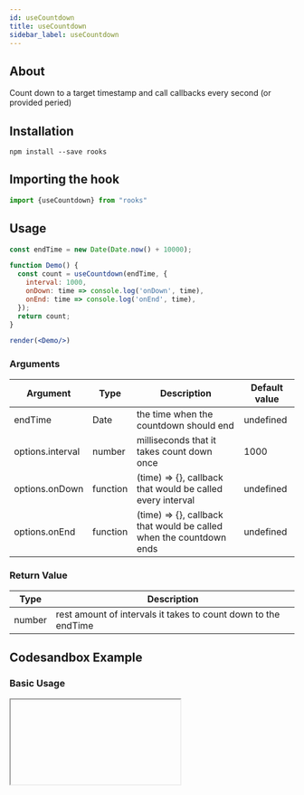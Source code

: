 ```yaml
---
id: useCountdown
title: useCountdown
sidebar_label: useCountdown
---
```


    

## About

Count down to a target timestamp and call callbacks every second (or provided peried)

## Installation

    npm install --save rooks

## Importing the hook

```javascript
import {useCountdown} from "rooks"
```

## Usage

```jsx
const endTime = new Date(Date.now() + 10000);

function Demo() {
  const count = useCountdown(endTime, {
    interval: 1000,
    onDown: time => console.log('onDown', time),
    onEnd: time => console.log('onEnd', time),
  });
  return count;
}

render(<Demo/>)
```

### Arguments

| Argument         | Type     | Description                                                         | Default value |
| ---------------- | -------- | ------------------------------------------------------------------- | ------------- |
| endTime          | Date     | the time when the countdown should end                              | undefined     |
| options.interval | number   | milliseconds that it takes count down once                          | 1000          |
| options.onDown   | function | (time) => {}, callback that would be called every interval          | undefined     |
| options.onEnd    | function | (time) => {}, callback that would be called when the countdown ends | undefined     |

### Return Value

| Type   | Description                                                    |
| ------ | -------------------------------------------------------------- |
| number | rest amount of intervals it takes to count down to the endTime |

## Codesandbox Example

### Basic Usage

<iframe x
title="useCountdown"
allow="accelerometer; ambient-light-sensor; camera; encrypted-media; geolocation; gyroscope; hid; microphone; midi; payment; usb; vr; xr-spatial-tracking"
sandbox="allow-forms allow-modals allow-popups allow-presentation allow-same-origin allow-scripts"
/>


## Join Bhargav's discord server
You can click on the floating discord icon at the bottom right of the screen and talk to us in our server.

